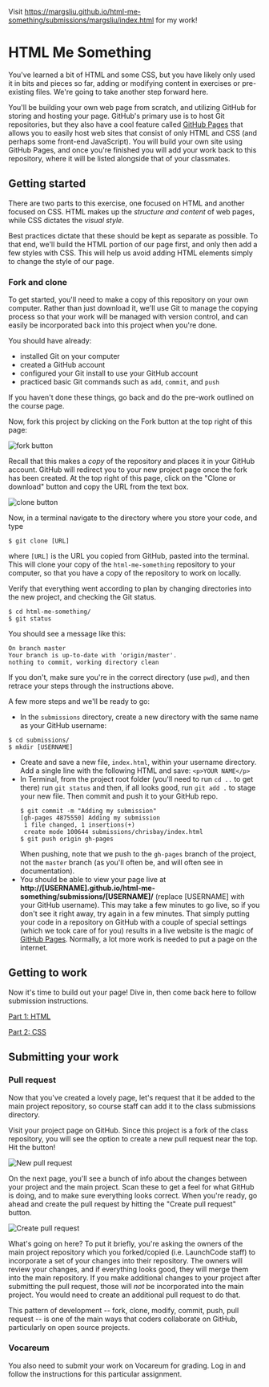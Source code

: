 
Visit https://margsliu.github.io/html-me-something/submissions/margsliu/index.html for my work!


# HTML Me Something

You've learned a bit of HTML and some CSS, but you have likely only used it in bits and pieces so far, adding or modifying content in exercises or pre-existing files. We're going to take another step forward here.

You'll be building your own web page from scratch, and utilizing GitHub for storing and hosting your page. GitHub's primary use is to host Git repositories, but they also have a cool feature called [GitHub Pages](https://pages.github.com/) that allows you to easily host web sites that consist of only HTML and CSS (and perhaps some front-end JavaScript). You will build your own site using GitHub Pages, and once you're finished you will  add your work back to this repository, where it will be listed alongside that of your classmates.

## Getting started

There are two parts to this exercise, one focused on HTML and another focused on CSS. HTML makes up the *structure and content* of web pages, while CSS dictates the *visual style*.

Best practices dictate that these should be kept as separate as possible. To that end, we'll build the HTML portion of our page first, and only then add a few styles with CSS. This will help us avoid adding HTML elements simply to change the style of our page.

### Fork and clone

To get started, you'll need to make a copy of this repository on your own computer. Rather than just download it, we'll use Git to manage the copying process so that your work will be managed with version control, and can easily be incorporated back into this project when you're done.

You should have already:
* installed Git on your computer
* created a GitHub account
* configured your Git install to use your GitHub account
* practiced basic Git commands such as `add`, `commit`, and `push`

If you haven't done these things, go back and do the pre-work outlined on the course page.

Now, fork this project by clicking on the Fork button at the top right of this page:

![fork button](images/fork-button.png)

Recall that this makes a *copy* of the repository and places it in your GitHub account. GitHub will redirect you to your new project page once the fork has been created. At the top right of this page, click on the "Clone or download" button and copy the URL from the text box.

![clone button](images/clone.png)

Now, in a terminal navigate to the directory where you store your code, and type

```
$ git clone [URL]
```

where `[URL]` is the URL you copied from GitHub, pasted into the terminal. This will clone your copy of the `html-me-something` repository to your computer, so that you have a copy of the repository to work on locally.

Verify that everything went according to plan by changing directories into the new project, and checking the Git status.

```
$ cd html-me-something/
$ git status
```

You should see a message like this:

```
On branch master
Your branch is up-to-date with 'origin/master'.
nothing to commit, working directory clean
```

If you don't, make sure you're in the correct directory (use `pwd`), and then retrace your steps through the instructions above.

A few more steps and we'll be ready to go:

* In the `submissions` directory, create a new directory with the same name as your GitHub username:
```
$ cd submissions/
$ mkdir [USERNAME]
```
* Create and save a new file, `index.html`, within your username directory. Add a single line with the following HTML and save: `<p>YOUR NAME</p>`
* In Terminal, from the project root folder (you'll need to run `cd ..` to get there) run `git status` and then, if all looks good, run `git add .` to stage your new file. Then commit and push it to your GitHub repo.
    ```
    $ git commit -m "Adding my submission"
    [gh-pages 4875550] Adding my submission
     1 file changed, 1 insertions(+)
     create mode 100644 submissions/chrisbay/index.html
    $ git push origin gh-pages
    ```
    When pushing, note that we push to the `gh-pages` branch of the project, not the `master` branch (as you'll often be, and will often see in documentation).
* You should be able to view your page live at **http://[USERNAME].github.io/html-me-something/submissions/[USERNAME]/** (replace [USERNAME] with your GitHub username). This may take a few minutes to go live, so if you don't see it right away, try again in a few minutes. That simply putting your code in a repository on GitHub with a couple of special settings (which we took care of for you) results in a live website is the magic of [GitHub Pages](https://pages.github.com). Normally, a lot more work is needed to put a page on the internet.

## Getting to work

Now it's time to build out your page! Dive in, then come back here to follow submission instructions.

[Part 1: HTML](https://github.com/LaunchCodeEducation/html-me-something/tree/gh-pages/html)

[Part 2: CSS](https://github.com/LaunchCodeEducation/html-me-something/tree/gh-pages/css)

## Submitting your work

### Pull request

Now that you've created a lovely page, let's request that it be added to the main project repository, so course staff can add it to the class submissions directory.

Visit your project page on GitHub. Since this project is a fork of the class repository, you will see the option to create a new pull request near the top. Hit the button!

![New pull request](images/new-pull-request.png)

On the next page, you'll see a bunch of info about the changes between your project and the main project. Scan these to get a feel for what GitHub is doing, and to make sure everything looks correct. When you're ready, go ahead and create the pull request by hitting the "Create pull request" button.

![Create pull request](images/create-pull-request.png)

What's going on here? To put it briefly, you're asking the owners of the main project repository which you forked/copied (i.e. LaunchCode staff) to incorporate a set of your changes into their repository. The owners will review your changes, and if everything looks good, they will merge them into the main repository. If you make additional changes to your project after submitting the pull request, those will *not* be incorporated into the main project. You would need to create an additional pull request to do that.

This pattern of development -- fork, clone, modify, commit, push, pull request -- is one of the main ways that coders collaborate on GitHub, particularly on open source projects.

### Vocareum

You also need to submit your work on Vocareum for grading. Log in and follow the instructions for this particular assignment.
